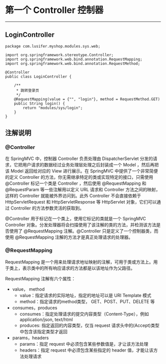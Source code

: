 # 第一个 Controller 控制器

---

## LoginController

```
package com.lusifer.myshop.modules.sys.web;

import org.springframework.stereotype.Controller;
import org.springframework.web.bind.annotation.RequestMapping;
import org.springframework.web.bind.annotation.RequestMethod;

@Controller
public class LoginController {

    /**
     * 跳转登录页
     */
    @RequestMapping(value = {"", "login"}, method = RequestMethod.GET)
    public String login() {
        return "modules/sys/login";
    }
}
```

## 注解说明

### @Controller

在 SpringMVC 中，控制器 Controller 负责处理由 DispatcherServlet 分发的请求，它把用户请求的数据经过业务处理层处理之后封装成一个 Model ，然后再把该 Model 返回给对应的 View 进行展示。在 SpringMVC 中提供了一个非常简便的定义 Controller 的方法，你无需继承特定的类或实现特定的接口，只需使用 @Controller 标记一个类是 Controller ，然后使用 @RequestMapping 和 @RequestParam 等一些注解用以定义 URL 请求和 Controller 方法之间的映射，这样的 Controller 就能被外界访问到。此外 Controller 不会直接依赖于 HttpServletRequest 和 HttpServletResponse 等 HttpServlet 对象，它们可以通过 Controller 的方法参数灵活的获取到。

@Controller 用于标记在一个类上，使用它标记的类就是一个 SpringMVC Controller 对象。分发处理器将会扫描使用了该注解的类的方法，并检测该方法是否使用了 @RequestMapping 注解。@Controller 只是定义了一个控制器类，而使用 @RequestMapping 注解的方法才是真正处理请求的处理器。

### @RequestMapping

RequestMapping 是一个用来处理请求地址映射的注解，可用于类或方法上。用于类上，表示类中的所有响应请求的方法都是以该地址作为父路径。

RequestMapping 注解有六个属性：

* value， method
    * value：指定请求的实际地址，指定的地址可以是 URI Template 模式
    * method：指定请求的method类型， GET、POST、PUT、DELETE 等
* consumes，produces
    * consumes：指定处理请求的提交内容类型（Content-Type），例如 application/json, text/html
    * produces: 指定返回的内容类型，仅当 request 请求头中的(Accept)类型中包含该指定类型才返回
* params，headers
    * params：指定 request 中必须包含某些参数值是，才让该方法处理
    * headers：指定 request 中必须包含某些指定的 header 值，才能让该方法处理请求